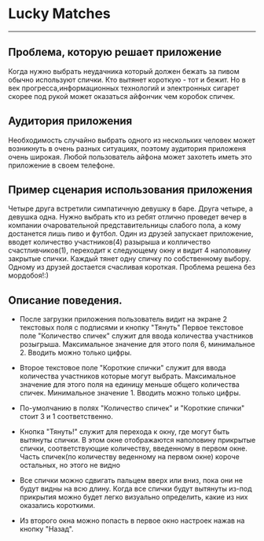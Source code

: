 Lucky Matches
===========
___

Проблема, которую решает приложение
---

Когда нужно выбрать неудачника который должен бежать за пивом обычно используют спички. Кто вытянет короткую - тот и бежит. Но в век прогресса,информационных технологий и электронных сигарет скорее под рукой может оказаться айфончик чем коробок спичек.

Аудитория приложения
---

Необходимость случайно выбрать одного из нескольких человек может возникнуть в очень разных ситуациях, поэтому аудитория приложеня очень широкая. Любой пользователь айфона может захотеть иметь это приложение в своем телефоне.

Пример сценария использования приложения
---

Четыре друга встретили симпатичную девушку в баре. Друга четыре, а девушка одна. Нужно выбрать кто из ребят отлично проведет вечер в компании очаровательной представительницы слабого пола, а кому достанется лишь пиво и футбол. Один из друзей запускает приложение, вводет количество участников(4) разырыша и колличество счастливчиков(1), переходит к следующему окну и видит 4  наполовину закрытые спички. Каждый тянет одну спичку по собственному выбору. Одному из друзей достается счасливая короткая. Проблема решена без мордобоя!:)

Описание поведения.
---

* После загрузки приложения пользователь видит на экране 2 текстовых поля с подписями и кнопку "Тянуть"
Первое текстовое поле "Количество спичек" служит для ввода количества участников розыгрыша. Максимальное значение для этого поля 6, минимальное 2. Вводить можно только цифры.

* Второе текстовое поле "Короткие спички" служит для ввода количества участников которые могут выбрать. Максимальное  значение для этого поля на единицу меньше общего количества спичек. Минимальное значение 1. Вводить можно только цифры.

* По-умолчанию в полях "Количество спичек" и "Короткие спички" стоит 3 и 1 соответственно.

* Кнопка "Тянуть!" служит для перехода к окну, где могут быть вытянуты спички. В этом окне отображаются наполовину прикрытые спички, соответствующие количеству, введенному в первом окне. Часть спичек(по количеству веденному на первом окне) короче остальных, но этого не видно
    
* Все спички можно сдвигать пальцем вверх или вниз, пока они не будут видны на всю длину. Когда все спички будут вытянуты из-под прикрытия можно будет легко визуально определить, какие из них оказались короткими.

* Из второго окна можно попасть в первое окно настроек нажав на кнопку "Назад".